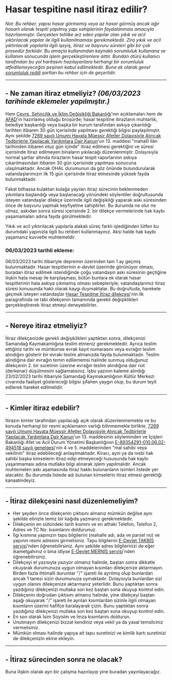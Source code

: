 # Hasar tespitine nasıl itiraz edilir?
  
*Not: Bu rehber, yapısı hasar görmemiş veya az hasar görmüş ancak ağır hasarlı olarak tespiti yapılmış yapı sahiplerinin faydalanması amacıyla hazırlanmıştır. Gerçekten tehlike arz eden yapılar olan yıkık ve acil yıktırılacak yapılar ile ilgili kullanılmaması gerekmektedir. Zira yıkık ve acil yıktırılacak yapılarla ilgili işeyiş, itiraz ve başvuru süreleri gibi bir çok prosedür farklıdır. Bu amaçla kullanımdan kaynaklı sorumluluk kullanana ve kullanım sonucunda işlem gerçekleştirenlere aittir. Bundan ötürü kullanıcı tarafından bu yol haritasını hazılayanlara herhangi bir sorumluluk atfedilemeyeceğini peşinen kabul edilmektedir. Buna ek olarak genel [sorumluluk reddi](https://github.com/symbuzzer/samandag-deprem/blob/main/SORUMLULUK%20REDD%C4%B0.md) şartları bu rehber için de geçerlidir.*  
  
------
## - Ne zaman itiraz etmeliyiz? *(06/03/2023 tarihinde eklemeler yapılmıştır.)*  
Hem [Çevre, Şehircilik ve İklim Değişikliği Bakanlığı](https://www.ntv.com.tr/turkiye/deprem-bolgesinde-hasar-tespitine-1-ay-icinde-itiraz-hakki,ElW77xEXcECfvQIM5cvGrQ)'nın açıklamaları hem de [AFAD](https://www.afad.gov.tr/kurumlar/afad.gov.tr/39510/xfiles/hasar_tespit_-_10x21.pdf)'ın hazırlamış olduğu broşürde; hasar tespitine itirazların muhtarlık, belediye başkanlığı veya başka bir kurum tarafından askıya çıkarıldığı tarihten itibaren 30 gün içerisinde yapılması gerektiği bilgisi paylaşılmıştır. Aynı şekilde [7269 sayılı Umumi Hayata Müessir Afetler Dolayısiyle Alıncak Tedbirlerle Yapılacak Yardımlara Dair Kanun](https://www.mevzuat.gov.tr/mevzuat?MevzuatNo=7269&MevzuatTur=1&MevzuatTertip=3)'un 13. maddesi "mahallî ilân tarihinden itibaren otuz gün içinde" itiraz edilmesi gerektiğini ve süresi içerisinde itiraz edilmeyen binaların yıkılacağı düzenlenmiştir. Dolayısıyla normal şartlar altında itirazların hasar tespit raporlarının askıya çıkarılmasından itibaren 30 gün içerisinde yapılması sonucuna ulaşılmaktadır. Ancak OHAL durumunun da göz önünde bulundurularak vatandaşlarımızın ilk 15 gün içerisinde itiraz etmesinde yüksek fayda bulunmaktadır.  
  
Fakat bilhassa kulaktan kulağa yayılan itiraz sürecinin beklenmeden yıkımlara başlandığı veya başlanacağı yönündeki söylentiler doğrultusunda isteyen vatandaşlar dilekçe üzerinde ilgili değişikliği yaparak askı süresinden önce de başvuru yapmak keyfiyetine sahiptirler. Bu durumda ne olur ne olmaz, askıdan sonra süresi içerisinde 2. bir dilekçe vermelerinde hak kaybı yaşamamaları adına fayda görülmektedir.  
  
Yıkık ve acil yıktırılacak yapılarla alakalı süreç farklı işlediğinden lütfen bu durumdaki yapınızla ilgili bu rehberi kullanmayınız. Aksi halde hak kaybı yaşamanız kuvvetle muhtemeldir.
  
### 06/03/2023 tarihli ekleme:  
06/03/2023 tarihi itibariyle depremin üzerinden tam 1 ay geçmiş bulunmaktadır. Hasar tespitlerinin e-devlet üzerinde görünüyor olması, buradan itiraz edilmek istendiğinde çoğu vatandaşın askı süresinin geçtiğine ilişkin hata mesajı ile karşılaşması, bütün bunlara ek olarak hasar tespitlerinin hala askıya çıkmamış olması sebepleriyle; vatandaşlarımız itiraz süresi konusunda haklı olarak kaygı duymaktalar. Bu doğrultuda, harekete geçmek isteyen vatandaşlar [Hasar Tespitine İtiraz dilekçesi](https://github.com/symbuzzer/samandag-deprem/blob/main/2-%20Dilek%C3%A7e%20-%20Hasar%20Tespitine%20%C4%B0tiraz.pdf)'nin ilk paragrafında ve tabi dilekçenin tamamında gerekli değişiklikleri gerçekleştirerek itiraz etmeyi deneyebilirler.  

------
## - Nereye itiraz etmeliyiz?  
İtiraz dilekçenizde gerekli değişiklikleri yaptıktan sonra, dilekçenizi Samandağ Kaymakamlığına teslim etmeniz gerekmektedir. Ayrıca teslim ettiğiniz tarihi ve mümkünse evrak kayıt numarasını veya evrağın teslim alındığını gösterir bir evrakı teslim almanızda fayda bulunmaktadır. Teslim alındığına dair evrağın temin edilememsi halinde sunmuş olduğunuz dilekçenin 2. bir suretinin üzerine evrağın teslim alındığına dair not (derkenar) düşülmesini sağlamalısınız. İşbu yazının kaleme alındığı 23/02/2023 tarihi itibariyle Samandağ Kaymakamlığının Kültür Merkezi civarında faaliyet göstereceği bilgisi şifahen yaygın olup, bu durum teyit edilerek hareket edilmelidir.  
  
------
## - Kimler itiraz edebilir?  
İtirazın kimler tarafından yapılacağı açık olarak düzenlenmemekle ve bu konuda herhangi bir resmi açıklamanın varlığı bilinmemekle birlikte, [7269 sayılı Umumi Hayata Müessir Afetler Dolayısiyle Alıncak Tedbirlerle Yapılacak Yardımlara Dair Kanun](https://www.mevzuat.gov.tr/mevzuat?MevzuatNo=7269&MevzuatTur=1&MevzuatTertip=3)'un 13. maddesinin söyleminden ve İçişleri Bakanlığı Afet ve Acil Durum Yönetimi Başkanlığının [E-89354291-010.06.02-494518 sayılı genelgesi](https://github.com/symbuzzer/samandag-deprem/blob/main/i%C3%A7erikler/dosya-tahliye-genelgesi.pdf)'nin 4 ve 5. maddelerinden "mal sahibi veya vekilinin" itiraz edebileceği anlaşılmaktadır. Kiracı, ayni ya da nısbi hak sahibi başka kimselerin itiraz edip etmeyeceği hususunda hak kaybı yaşanmaması adına mutlaka bilgi alınarak işlem yapılmalıdır. Ancak muhtemelen askı aşamasında itiraz hakkı bulunanların isimleri listede yer alacaktır. Bu durumda listede adı bulunan kimselerin itiraz etmesi gerektiği kanaatindeyiz.   
  
------
## - İtiraz dilekçesini nasıl düzenlemeliyim?
- Her şeyden önce dilekçenin çıktısını almanız mümkün değilse aynı şekilde elinizle temiz bir kağıda yazmanız gerekmektedir.  
- Dilekçenin en sütündeki tarih kısmını ve en alttaki Telefon, Telefon 2, Adres ve TC No: kısımlarını doldurunuz.  
- İlgi kısmına yapınızın tapu bilgilerini (mahalle adı, ada ve parsel no) ve yapının resmi adresini girmelisiniz.  Tapu bilgilerini [E-Devlet TAKBİS servisi](https://www.turkiye.gov.tr/tapu-bilgileri-sorgulama)'nden öğrenebilirsiniz. Aynı şekilde adres bilgilerinizi de eğer ikametgahınız o bina idiyse [E-Devlet MERNİS servisi](https://www.turkiye.gov.tr/nvi-yerlesim-yeri-ve-diger-adres-belgesi-sorgulama)'nden öğrenebilirsiniz.  
- Dilekçeyi el yazısıyla yazıyor olmanız halinde, baştan sonra dikkatle okuyarak durumunuza uygun olmayan kısımları dilekçenize aktarmayın. Birden fazla ihtimalli durumlar "/" işareti ile ayrılmış olup bunlardan ancak 1 tanesi sizin durumunuza uymaktadır. Dolayısıyla bunlardan sizi uygun olanını dilekçenize aktarmanız yeterlidir. Bunu yaptıktan sonra yazdığınız dilekçenizi mutlaka son kez baştan sona okuyup kontrol edin.  
- Dilekçenin doğrudan çıktısını almanız halinde, yine dilekçeyi baştan aşağı okuyarak "/" işareti ile ayrılan kısımlardan sizinle ilgili olmayan kısımların üzerini hafifçe karalayarak çizin. Bunu yaptıktan sonra yazdığınız dilekçenizi mutlaka son kez baştan sona okuyup kontrol edin.  
- En son olarak İsim Soyisim ve İmza kısımlarını doldurun.  
- Unutmayın dilekçenizi bizzat kendiniz veya vekil ya da yasal temsilciniz vermelisiniz.  
- Mümkün olması halinde yapıya ait tapu suretinizi ve kimlik kartı suretinizi de dilekçenizin ekine ekleyin.  
  
------
## - İtiraz sürecinden sonra ne olacak?  
Buna ilişkin olarak ayrı bir çalışma hazırlayıp yine buradan yayınlayacağız.  
